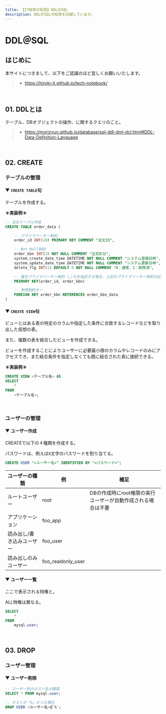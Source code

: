 ```yaml
---
title: 【IT技術の知見】DDL＠SQL
description: DDL＠SQLの知見を記録しています。
---
```


# DDL＠SQL

## はじめに

本サイトにつきまして、以下をご認識のほど宜しくお願いいたします。

> - https://hiroki-it.github.io/tech-notebook/

<br>

## 01. DDLとは

テーブル、DBオブジェクトの操作、に関するクエリのこと。

> - https://morizyun.github.io/database/sql-ddl-dml-dcl.html#DDL-Data-Definition-Language

<br>

## 02. CREATE

### テーブルの管理

#### ▼ `CREATE TABLE`句

テーブルを作成する。

**＊実装例＊**

```sql
-- 注文テーブル作成
CREATE TABLE order_data (

    -- プライマリーキー制約
    order_id INT(10) PRIMARY KEY COMMENT "注文ID",

    -- Not Null制約
    order_kbn INT(3) NOT NULL COMMENT "注文区分",
    system_create_date_time DATETIME NOT NULL COMMENT "システム登録日時",
    system_update_date_time DATETIME NOT NULL COMMENT "システム更新日時",
    delete_flg INT(1) DEFAULT 0 NOT NULL COMMENT "0：通常、1：削除済",

    -- 複合プライマリーキー制約 (これを指定する場合、上記のプライマリーキー制約の記述は不要)
    PRIMARY KEY(order_id, order_kbn)

    -- 参照制約キー
    FOREIGN KEY order_kbn REFERENCES order_kbn_data
)
```

#### ▼ `CREATE VIEW`句

ビューとはある表の特定のカラムや指定した条件に合致するレコードなどを取り出した仮想の表。

また、複数の表を結合したビューを作成できる。

ビューを作成することによりユーザーに必要最小限のカラムやレコードのみにアクセスでき、また結合条件を指定しなくても既に結合された表に接続できる。

**＊実装例＊**

```sql
CREATE VIEW <テーブル名> AS
SELECT
    *
FROM
    <テーブル名>;
```

<br>

### ユーザーの管理

#### ▼ ユーザー作成

CREATEで以下の４種類を作成する。

パスワードは、例えば`8`文字のパスワードを割り当てる。

```sql
CREATE USER "<ユーザー名>" IDENTIFIED BY "<パスワード>";
```

| ユーザーの種類            | 例                | 補足                                                         |
| ------------------------- | ----------------- | ------------------------------------------------------------ |
| ルートユーザー            | root              | DBの作成時にroot権限の実行ユーザーが自動作成される場合は不要 |
| アプリケーション          | foo_app           |                                                              |
| 読み出し/書き込みユーザー | foo_user          |                                                              |
| 読み出しのみユーザー      | foo_readonly_user |                                                              |

#### ▼ ユーザー一覧

ここで表示される特権と。

ALL特権は異なる。

```sql
SELECT
    *
FROM
    mysql.user;
```

<br>

## 03. DROP

### ユーザー管理

#### ▼ ユーザー削除

```sql
-- ユーザー別のホスト名の確認
SELECT * FROM mysql.user;

-- ホストが『%』だった場合
DROP USER <ユーザー名>@`%`;
```

<br>
